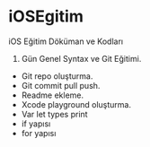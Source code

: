 # iOSEgitim
iOS Eğitim Döküman ve Kodları

1. Gün Genel Syntax ve Git Eğitimi.

- Git repo oluşturma.
- Git commit pull push.
- Readme ekleme.
- Xcode playground oluşturma.
- Var let types print
- if yapısı
- for yapısı
